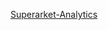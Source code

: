 [Superarket-Analytics](https://prod-uk-a.online.tableau.com/t/hft/views/SupermarketSalesPerformance/SupermarketAnalytics-1)
